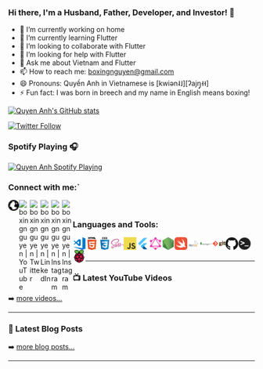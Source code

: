 ### Hi there, I'm a Husband, Father, Developer, and Investor! 👋


<!-- **boxingnguyen/boxingnguyen** is a ✨ _special_ ✨ repository because its `README.md` (this file) appears on your GitHub profile. -->


- 🔭 I’m currently working on home
- 🌱 I’m currently learning Flutter
- 👯 I’m looking to collaborate with Flutter
- 🤔 I’m looking for help with Flutter 
- 💬 Ask me about Vietnam and Flutter
- 📫 How to reach me: boxingnguyen@gmail.com
- 😄 Pronouns: Quyền Anh in Vietnamese is [kwiən˨˩][ʔajŋ̟˧˧]
- ⚡ Fun fact: I was born in breech and my name in English means boxing!


[![Quyen Anh's GitHub stats](https://github-readme-stats.vercel.app/api?username=boxingnguyen&count_private=true)](https://github.com/boxingnguyen)

<!-- [![Website](https://img.shields.io/website?label=boxingnguyen.com&style=for-the-badge&url=https%3A%2F%2Fboxingnguyen.com)](https://boxingnguyen.com) -->
[![Twitter Follow](https://img.shields.io/twitter/follow/boxingnguyen?color=1DA1F2&logo=twitter&style=for-the-badge)](https://twitter.com/intent/follow?original_referer=https%3A%2F%2Fgithub.com%2Fboxingnguyen&screen_name=boxingnguyen)

### Spotify Playing 🎧

[<img src="https://avatar-ex-swe.nixcdn.com/song/2020/11/24/6/8/8/a/1606187842165_640.jpg" alt="Quyen Anh Spotify Playing" width="350" />](https://open.spotify.com/user/31vcysnwogevr6s4vg2uggawstui)
### Connect with me:`

[<img align="left" alt="boxingnguyen.com" width="22px" src="https://raw.githubusercontent.com/iconic/open-iconic/master/svg/globe.svg" />][website]
[<img align="left" alt="boxingnguyen | YouTube" width="22px" src="https://cdn.jsdelivr.net/npm/simple-icons@v3/icons/youtube.svg" />][youtube]
[<img align="left" alt="boxingnguyen | Twitter" width="22px" src="https://cdn.jsdelivr.net/npm/simple-icons@v3/icons/twitter.svg" />][twitter]
[<img align="left" alt="boxingnguyen | LinkedIn" width="22px" src="https://cdn.jsdelivr.net/npm/simple-icons@v3/icons/linkedin.svg" />][linkedin]
[<img align="left" alt="boxingnguyen | Instagram" width="22px" src="https://cdn.jsdelivr.net/npm/simple-icons@v3/icons/instagram.svg" />][instagram]
[<img align="left" alt="boxingnguyen | Instagram" width="22px" src="https://cdn.jsdelivr.net/npm/simple-icons@v3/icons/facebook.svg" />][facebook]

<br />

### Languages and Tools:

[<img align="left" alt="Visual Studio Code" width="26px" src="https://raw.githubusercontent.com/github/explore/80688e429a7d4ef2fca1e82350fe8e3517d3494d/topics/visual-studio-code/visual-studio-code.png" />][webdevplaylist]
[<img align="left" alt="HTML5" width="26px" src="https://raw.githubusercontent.com/github/explore/80688e429a7d4ef2fca1e82350fe8e3517d3494d/topics/html/html.png" />][webdevplaylist]
[<img align="left" alt="CSS3" width="26px" src="https://raw.githubusercontent.com/github/explore/80688e429a7d4ef2fca1e82350fe8e3517d3494d/topics/css/css.png" />][cssplaylist]
[<img align="left" alt="Sass" width="26px" src="https://raw.githubusercontent.com/github/explore/80688e429a7d4ef2fca1e82350fe8e3517d3494d/topics/sass/sass.png" />][cssplaylist]
[<img align="left" alt="JavaScript" width="26px" src="https://raw.githubusercontent.com/github/explore/80688e429a7d4ef2fca1e82350fe8e3517d3494d/topics/javascript/javascript.png" />][jsplaylist]
[<img align="left" alt="Flutter" width="26px" src="https://raw.githubusercontent.com/github/explore/80688e429a7d4ef2fca1e82350fe8e3517d3494d/topics/flutter/flutter.png" />][reactplaylist]
[<img align="left" alt="GraphQL" width="26px" src="https://raw.githubusercontent.com/github/explore/80688e429a7d4ef2fca1e82350fe8e3517d3494d/topics/graphql/graphql.png" />][webdevplaylist]
[<img align="left" alt="Node.js" width="26px" src="https://raw.githubusercontent.com/github/explore/80688e429a7d4ef2fca1e82350fe8e3517d3494d/topics/nodejs/nodejs.png" />][webdevplaylist]
[<img align="left" alt="Deno" width="26px" src="https://raw.githubusercontent.com/github/explore/361e2821e2dea67711cde99c9c40ed357061cf27/topics/swift/swift.png" />][webdevplaylist]
[<img align="left" alt="MySQL" width="26px" src="https://raw.githubusercontent.com/github/explore/80688e429a7d4ef2fca1e82350fe8e3517d3494d/topics/mysql/mysql.png" />][webdevplaylist]
[<img align="left" alt="MongoDB" width="26px" src="https://raw.githubusercontent.com/github/explore/80688e429a7d4ef2fca1e82350fe8e3517d3494d/topics/mongodb/mongodb.png" />][webdevplaylist]
[<img align="left" alt="Git" width="26px" src="https://raw.githubusercontent.com/github/explore/80688e429a7d4ef2fca1e82350fe8e3517d3494d/topics/git/git.png" />][webdevplaylist]
[<img align="left" alt="GitHub" width="26px" src="https://raw.githubusercontent.com/github/explore/78df643247d429f6cc873026c0622819ad797942/topics/github/github.png" />][webdevplaylist]
[<img align="left" alt="Terminal" width="26px" src="https://raw.githubusercontent.com/github/explore/80688e429a7d4ef2fca1e82350fe8e3517d3494d/topics/terminal/terminal.png" />][webdevplaylist]
[<img align="left" alt="Terminal" width="26px" src="https://github.com/github/explore/blob/main/topics/raspberry-pi/raspberry-pi.png?raw=true" />][webdevplaylist]


<br />
<br />

---

### 📺 Latest YouTube Videos

<!-- YOUTUBE:START
- [Don't MISS These Amazing Web Dev Videos! (STACKr News 2021, Issue #8)](https://www.youtube.com/watch?v=tSSzfT5Txv8)
- [How To Write Clean Code! | JavaScript Pro Tips (2021)](https://www.youtube.com/watch?v=ZI3q-_vjSZE)
- [[#7] Top Web Dev Videos You NEED to Watch! (STACKr News 2021, Issue #7)](https://www.youtube.com/watch?v=pQyR71kNTo8)
- [Top VS Code Updates | v1.53 Released!! | Tips & Tricks 2021 (Visual Studio Code)](https://www.youtube.com/watch?v=vTf_KPsD0pQ)
- [Node.js Crash Course for Beginners Tutorial - Learn Node Basics in 30 Minutes!](https://www.youtube.com/watch?v=2LUdnb-mls0) -->
<!-- YOUTUBE:END -->

➡️ [more videos...](https://youtube.com/boxingnguyen)

---

### 📕 Latest Blog Posts

<!-- BLOG-POST-LIST:START -->
<!-- - [How To Pass Application Tracking Systems (ATS) & Get Interviews - Resume Tips for Software Developer](https://dev.to/boxingnguyen/how-to-pass-application-tracking-systems-ats-get-interviews-resume-tips-for-software-developer-4bmo)
- [Microinteractions: Password Validation Animation](https://dev.to/boxingnguyen/microinteractions-password-validation-animation-5629)
- [Notion + YouTube - A Powerful Combination for Productivity](https://dev.to/boxingnguyen/notion-youtube-a-powerful-combination-for-productivity-1def)
- [Regular Expressions (RegEx) Crash Course](https://dev.to/boxingnguyen/regular-expressions-regex-crash-course-248n)
- [Emmet Part 2 - Advanced](https://dev.to/boxingnguyen/emmet-part-2-advanced-4c65) -->
<!-- BLOG-POST-LIST:END -->

➡️ [more blog posts...](https://boxingnguyen.com)

---

[website]: https://boxingnguyen.com
[course]: http://vsCodeHero.com
[twitter]: https://twitter.com/boxingnguyen
[youtube]: https://www.youtube.com/channel/UCSBxceidYQc66zWyJ9dDbUg
[instagram]: https://instagram.com/boxingnguyen
[facebook]: https://www.facebook.com/QuyenAnh175/
[linkedin]: https://www.linkedin.com/in/quyen-anh-nguyen/
[webdevplaylist]: https://github.com/boxingnguyen/#
[jsplaylist]: https://github.com/boxingnguyen/#
[cssplaylist]: https://github.com/boxingnguyen/#
[reactplaylist]: https://github.com/boxingnguyen/#